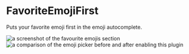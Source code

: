 # FavoriteEmojiFirst

Puts your favorite emoji first in the emoji autocomplete.

![a screenshot of the favourite emojis section](https://github.com/Vendicated/Vencord/assets/45497981/419c8c16-1afc-46e0-9cc2-20b9c3489711)
![a comparison of the emoji picker before and after enabling this plugin](https://github.com/Vendicated/Vencord/assets/45497981/4f57626d-cfc6-4155-a47c-2eac191231bb)
